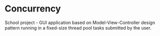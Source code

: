 # Concurrency
School project - GUI application based on Model-View-Controller design pattern running in a fixed-size thread pool tasks submitted by the user.
